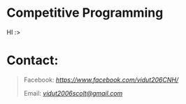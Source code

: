 # Competitive Programming

HI :>

# Contact:
> Facebook: *https://www.facebook.com/vidut206CNH/*
>
> Email: *vidut2006scolt@gmail.com*
 
